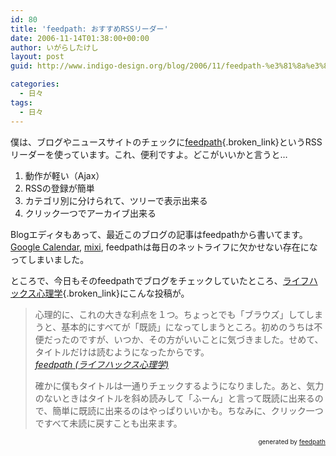 ```yaml
---
id: 80
title: 'feedpath: おすすめRSSリーダー'
date: 2006-11-14T01:38:00+00:00
author: いがらしたけし
layout: post
guid: http://www.indigo-design.org/blog/2006/11/feedpath-%e3%81%8a%e3%81%99%e3%81%99%e3%82%81rss%e3%83%aa%e3%83%bc%e3%83%80%e3%83%bc/

categories:
  - 日々
tags:
  - 日々
---
```

僕は、ブログやニュースサイトのチェックに[feedpath](http://feedpath.jp/feedreader/){.broken_link}というRSSリーダーを使っています。これ、便利ですよ。どこがいいかと言うと… 

  1. 動作が軽い（Ajax）
  2. RSSの登録が簡単
  3. カテゴリ別に分けられて、ツリーで表示出来る
  4. クリック一つでアーカイブ出来る

Blogエディタもあって、最近このブログの記事はfeedpathから書いてます。[Google Calendar](http://www.google.com/calendar/), [mixi](http://mixi.jp/), feedpathは毎日のネットライフに欠かせない存在になってしまいました。

ところで、今日もそのfeedpathでブログをチェックしていたところ、[ライフハックス心理学](http://www.month-psy.sakura.ne.jp/blog/){.broken_link}にこんな投稿が。
  


> 心理的に、これの大きな利点を１つ。ちょっとでも「ブラウズ」してしまうと、基本的にすべてが「既読」になってしまうところ。初めのうちは不便だったのですが、いつか、その方がいいことに気づきました。せめて、タイトルだけは読むようになったからです。  
> <cite><a href="http://www.month-psy.sakura.ne.jp/blog/2006/11/feedpath.html" class="broken_link">feedpath (ライフハックス心理学)</a></cite></p>
確かに僕もタイトルは一通りチェックするようになりました。あと、気力のないときはタイトルを斜め読みして「ふーん」と言って既読に出来るので、簡単に既読に出来るのはやっぱりいいかも。ちなみに、クリック一つですべて未読に戻すことも出来ます。

<div style="text-align: right;font-size: 10px">
  &nbsp;&nbsp;<span>generated by <a href="http://feedpath.jp">feedpath</a></span>
</div>
